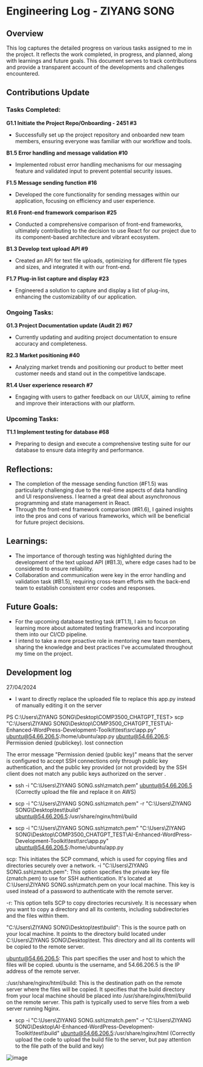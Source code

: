 # Engineering Log - ZIYANG SONG

## Overview

This log captures the detailed progress on various tasks assigned to me in the project. It reflects the work completed, in progress, and planned, along with learnings and future goals. This document serves to track contributions and provide a transparent account of the developments and challenges encountered.

## Contributions Update

### Tasks Completed:

**G1.1 Initiate the Project Repo/Onboarding - 2451 #3**
- Successfully set up the project repository and onboarded new team members, ensuring everyone was familiar with our workflow and tools.

**B1.5 Error handling and message validation #10**
- Implemented robust error handling mechanisms for our messaging feature and validated input to prevent potential security issues.

**F1.5 Message sending function #16**
- Developed the core functionality for sending messages within our application, focusing on efficiency and user experience.

**R1.6 Front-end framework comparison #25**
- Conducted a comprehensive comparison of front-end frameworks, ultimately contributing to the decision to use React for our project due to its component-based architecture and vibrant ecosystem.

**B1.3 Develop text upload API #9**
- Created an API for text file uploads, optimizing for different file types and sizes, and integrated it with our front-end.

**F1.7 Plug-in list capture and display #23**
- Engineered a solution to capture and display a list of plug-ins, enhancing the customizability of our application.

### Ongoing Tasks:

**G1.3 Project Documentation update (Audit 2) #67**
- Currently updating and auditing project documentation to ensure accuracy and completeness.

**R2.3 Market positioning #40**
- Analyzing market trends and positioning our product to better meet customer needs and stand out in the competitive landscape.

**R1.4 User experience research #7**
- Engaging with users to gather feedback on our UI/UX, aiming to refine and improve their interactions with our platform.

### Upcoming Tasks:

**T1.1 Implement testing for database #68**
- Preparing to design and execute a comprehensive testing suite for our database to ensure data integrity and performance.

## Reflections:

- The completion of the message sending function (#F1.5) was particularly challenging due to the real-time aspects of data handling and UI responsiveness. I learned a great deal about asynchronous programming and state management in React.
- Through the front-end framework comparison (#R1.6), I gained insights into the pros and cons of various frameworks, which will be beneficial for future project decisions.

## Learnings:

- The importance of thorough testing was highlighted during the development of the text upload API (#B1.3), where edge cases had to be considered to ensure reliability.
- Collaboration and communication were key in the error handling and validation task (#B1.5), requiring cross-team efforts with the back-end team to establish consistent error codes and responses.

## Future Goals:

- For the upcoming database testing task (#T1.1), I aim to focus on learning more about automated testing frameworks and incorporating them into our CI/CD pipeline.
- I intend to take a more proactive role in mentoring new team members, sharing the knowledge and best practices I've accumulated throughout my time on the project.

## Development log

27/04/2024
- I want to directly replace the uploaded file to replace this app.py instead of manually editing it on the server

PS C:\Users\ZIYANG SONG\Desktop\COMP3500_CHATGPT_TEST> scp "C:\Users\ZIYANG SONG\Desktop\COMP3500_CHATGPT_TEST\AI-Enhanced-WordPress-Development-Toolkit\test\src\app.py" ubuntu@54.66.206.5:/home/ubuntu/app.py
ubuntu@54.66.206.5: Permission denied (publickey).
lost connection

The error message "Permission denied (public key)" means that the server is configured to accept SSH connections only through public key authentication, and the public key provided (or not provided) by the SSH client does not match any public keys authorized on the server .

- ssh -i "C:\Users\ZIYANG SONG\.ssh\zmatch.pem" ubuntu@54.66.206.5 (Correctly upload the file and replace it on AWS)


- scp -i "C:\Users\ZIYANG SONG\.ssh\zmatch.pem" -r "C:\Users\ZIYANG SONG\Desktop\test\build" ubuntu@54.66.206.5:/usr/share/nginx/html/build
- scp -i "C:\Users\ZIYANG SONG\.ssh\zmatch.pem" "C:\Users\ZIYANG SONG\Desktop\COMP3500_CHATGPT_TEST\AI-Enhanced-WordPress-Development-Toolkit\test\src\app.py" ubuntu@54.66.206.5:/home/ubuntu/app.py


scp: This initiates the SCP command, which is used for copying files and directories securely over a network.
-i "C:\Users\ZIYANG SONG.ssh\zmatch.pem": This option specifies the private key file (zmatch.pem) to use for SSH authentication. It's located at C:\Users\ZIYANG SONG\.ssh\zmatch.pem on your local machine. This key is used instead of a password to authenticate with the remote server.

-r: This option tells SCP to copy directories recursively. It is necessary when you want to copy a directory and all its contents, including subdirectories and the files within them.

"C:\Users\ZIYANG SONG\Desktop\test\build": This is the source path on your local machine. It points to the directory build located under C:\Users\ZIYANG SONG\Desktop\test. This directory and all its contents will be copied to the remote server.

ubuntu@54.66.206.5: This part specifies the user and host to which the files will be copied. ubuntu is the username, and 54.66.206.5 is the IP address of the remote server.

:/usr/share/nginx/html/build: This is the destination path on the remote server where the files will be copied. It specifies that the build directory from your local machine should be placed into /usr/share/nginx/html/build on the remote server. This path is typically used to serve files from a web server running Nginx.


- scp -i "C:\Users\ZIYANG SONG\.ssh\zmatch.pem" -r "C:\Users\ZIYANG SONG\Desktop\AI-Enhanced-WordPress-Development-Toolkit\test\build" ubuntu@54.66.206.5:/usr/share/nginx/html (Correctly upload the code to upload the build file to the server, but pay attention to the file path of the build and key)

![image](https://github.com/ZIYANGSONG2003/AI-Enhanced-WordPress-Development-Toolkit/assets/110000045/0fbc56f8-6ae9-40da-96ba-8105f7b989f8)


